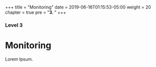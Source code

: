 +++
title = "Monitoring"
date = 2019-06-16T01:15:53-05:00
weight = 20
chapter = true
pre = "<b>3. </b>"
+++

### Level 3

# Monitoring

Lorem Ipsum.
